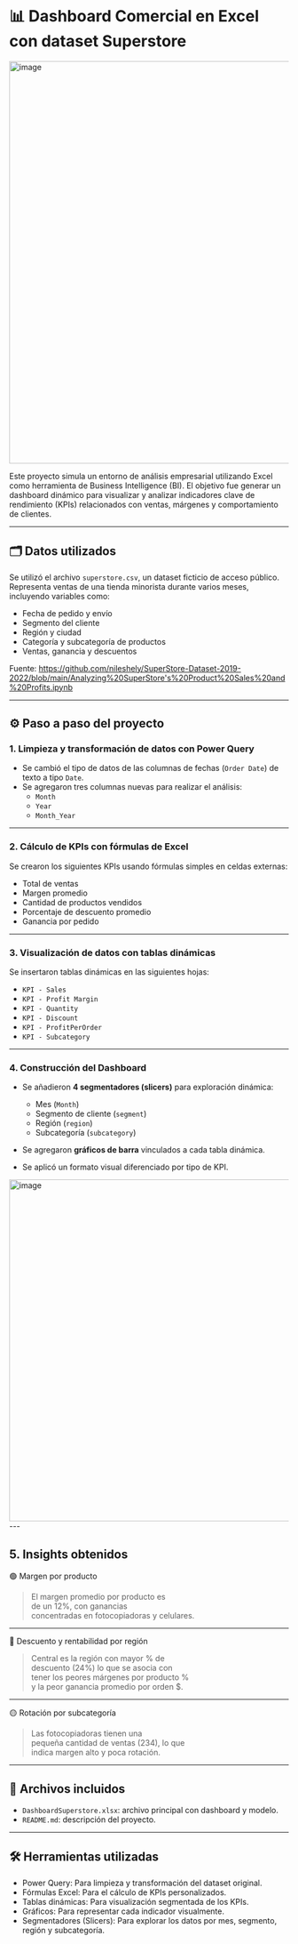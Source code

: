 # 📊 Dashboard Comercial en Excel con dataset Superstore

<img width="1864" height="724" alt="image" src="https://github.com/user-attachments/assets/f13d9912-a7e3-4279-9ed4-b662c8adb189" />

Este proyecto simula un entorno de análisis empresarial utilizando Excel como herramienta de Business Intelligence (BI). El objetivo fue generar un dashboard dinámico para visualizar y analizar indicadores clave de rendimiento (KPIs) relacionados con ventas, márgenes y comportamiento de clientes.

---

## 🗂️ Datos utilizados

Se utilizó el archivo `superstore.csv`, un dataset ficticio de acceso público. Representa ventas de una tienda minorista durante varios meses, incluyendo variables como:

- Fecha de pedido y envío
- Segmento del cliente
- Región y ciudad
- Categoría y subcategoría de productos
- Ventas, ganancia y descuentos

Fuente: https://github.com/nileshely/SuperStore-Dataset-2019-2022/blob/main/Analyzing%20SuperStore's%20Product%20Sales%20and%20Profits.ipynb

---

## ⚙️ Paso a paso del proyecto

### 1. Limpieza y transformación de datos con Power Query

- Se cambió el tipo de datos de las columnas de fechas (`Order Date`) de texto a tipo `Date`.
- Se agregaron tres columnas nuevas para realizar el análisis:
  - `Month`
  - `Year`
  - `Month_Year` 

---

### 2. Cálculo de KPIs con fórmulas de Excel

Se crearon los siguientes KPIs usando fórmulas simples en celdas externas:

- Total de ventas
- Margen promedio
- Cantidad de productos vendidos
- Porcentaje de descuento promedio
- Ganancia por pedido

---

### 3. Visualización de datos con tablas dinámicas

Se insertaron tablas dinámicas en las siguientes hojas:

- `KPI - Sales`
- `KPI - Profit Margin`
- `KPI - Quantity`
- `KPI - Discount`
- `KPI - ProfitPerOrder`
- `KPI - Subcategory`

---

### 4. Construcción del Dashboard

- Se añadieron **4 segmentadores (slicers)** para exploración dinámica:
  - Mes (`Month`)
  - Segmento de cliente (`segment`)
  - Región (`region`)
  - Subcategoría (`subcategory`)

- Se agregaron **gráficos de barra** vinculados a cada tabla dinámica.
- Se aplicó un formato visual diferenciado por tipo de KPI.
<img width="1574" height="615" alt="image" src="https://github.com/user-attachments/assets/be903cfa-fb1a-48b9-9469-58e47d89d279" />
---

## 5. Insights obtenidos

🟢 Margen por producto

> El margen promedio por producto es  
> de un 12%, con ganancias  
> concentradas en fotocopiadoras y celulares.

---

🔴 Descuento y rentabilidad por región

> Central es la región con mayor % de  
> descuento (24%) lo que se asocia con  
> tener los peores márgenes por producto %  
> y la peor ganancia promedio por orden $.

---

🟡 Rotación por subcategoría

> Las fotocopiadoras tienen una  
> pequeña cantidad de ventas (234), lo que  
> indica margen alto y poca rotación.

---

## 📁 Archivos incluidos

- `DashboardSuperstore.xlsx`: archivo principal con dashboard y modelo.
- `README.md`: descripción del proyecto.

---

## 🛠️ Herramientas utilizadas

- Power Query: Para limpieza y transformación del dataset original.
- Fórmulas Excel: Para el cálculo de KPIs personalizados.
- Tablas dinámicas: Para visualización segmentada de los KPIs.
- Gráficos: Para representar cada indicador visualmente.
- Segmentadores (Slicers): Para explorar los datos por mes, segmento, región y subcategoría.

		
		

